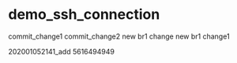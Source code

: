 # demo_ssh_connection
commit_change1
commit_change2
new br1 change
new br1 change1


202001052141_add 
5616494949

